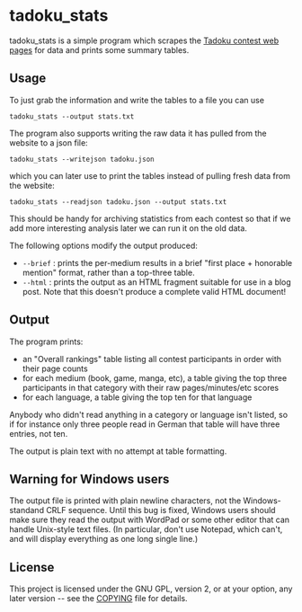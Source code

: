# tadoku_stats

tadoku_stats is a simple program which scrapes the [Tadoku contest web pages](http://readmod.com/ranking) for data and prints some summary tables.

## Usage

To just grab the information and write the tables to a file you can use
```
tadoku_stats --output stats.txt
```

The program also supports writing the raw data it has pulled from the website to a json file:
```
tadoku_stats --writejson tadoku.json
```

which you can later use to print the tables instead of pulling fresh data from the website:
```
tadoku_stats --readjson tadoku.json --output stats.txt
```

This should be handy for archiving statistics from each contest so that if we add more interesting analysis later we can run it on the old data.

The following options modify the output produced:
* `--brief` : prints the per-medium results in a brief "first place + honorable mention" format, rather than a top-three table.
* `--html` : prints the output as an HTML fragment suitable for use in a blog post. Note that this doesn't produce a complete valid HTML document!

## Output

The program prints:

* an "Overall rankings" table listing all contest participants in order with their page counts
* for each medium (book, game, manga, etc), a table giving the top three participants in that category with their raw pages/minutes/etc scores
* for each language, a table giving the top ten for that language

Anybody who didn't read anything in a category or language isn't listed, so if for instance only three people read in German that table will have three entries, not ten.

The output is plain text with no attempt at table formatting.

## Warning for Windows users

The output file is printed with plain newline characters, not the Windows-standand CRLF sequence. Until this bug is fixed, Windows users should make sure they read the output with WordPad or some other editor that can handle Unix-style text files. (In particular, don't use Notepad, which can't, and will display everything as one long single line.)

## License

This project is licensed under the GNU GPL, version 2, or at your option, any later version -- see the [COPYING](COPYING) file for details.
